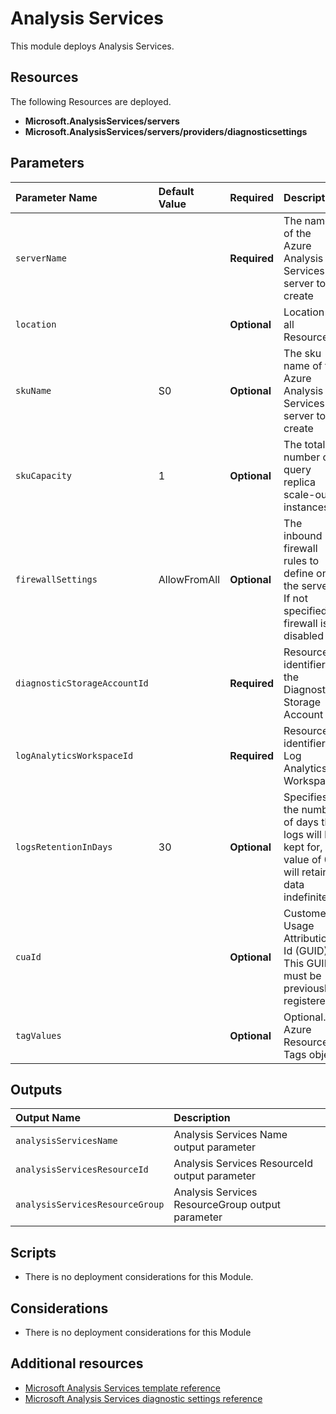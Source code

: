 # Analysis Services

This module deploys Analysis Services.

## Resources

The following Resources are deployed.

+ **Microsoft.AnalysisServices/servers**
+ **Microsoft.AnalysisServices/servers/providers/diagnosticsettings**

## Parameters

| Parameter Name | Default Value | Required | Description |
| :-             | :-            | :-       |:-           |
| `serverName` || **Required** | The name of the Azure Analysis Services server to create
| `location` || **Optional** | Location for all Resources
| `skuName` | S0 | **Optional** | The sku name of the Azure Analysis Services server to create
| `skuCapacity` | 1 | **Optional** | The total number of query replica scale-out instances
| `firewallSettings` | AllowFromAll | **Optional** | The inbound firewall rules to define on the server. If not specified, firewall is disabled
| `diagnosticStorageAccountId` || **Required** | Resource identifier of the Diagnostic Storage Account
| `logAnalyticsWorkspaceId` || **Required** | Resource identifier of Log Analytics Workspace
| `logsRetentionInDays` | 30 |**Optional** | Specifies the number of days that logs will be kept for, a value of 0 will retain data indefinitely
| `cuaId` || **Optional** | Customer Usage Attribution Id (GUID). This GUID must be previously registered
| `tagValues` || **Optional** | Optional. Azure Resource Tags object

## Outputs

| Output Name | Description |
| :-          | :-          |
| `analysisServicesName` |  Analysis Services Name output parameter
| `analysisServicesResourceId` | Analysis Services ResourceId output parameter
| `analysisServicesResourceGroup` | Analysis Services ResourceGroup output parameter

## Scripts

+ There is no deployment considerations for this Module.

## Considerations

+ There is no deployment considerations for this Module

## Additional resources

+ [Microsoft Analysis Services template reference](https://docs.microsoft.com/en-us/azure/templates/microsoft.analysisservices/allversions)
+ [Microsoft Analysis Services diagnostic settings reference](https://azure.microsoft.com/en-us/blog/azure-analysis-services-integration-with-azure-diagnostic-logs/)

